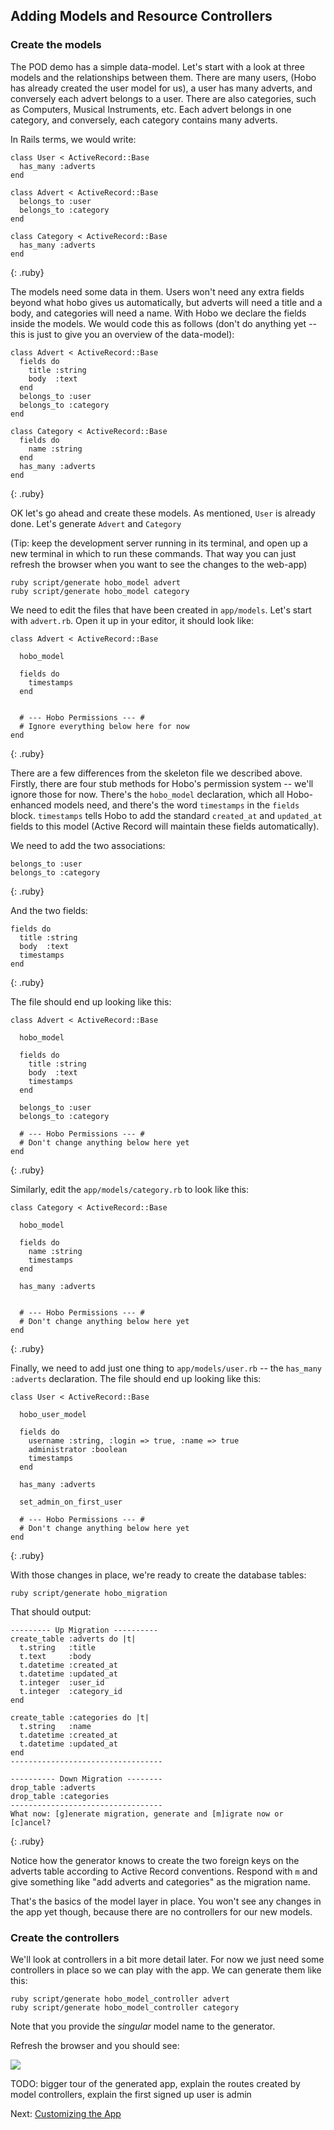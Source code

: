## Adding Models and Resource Controllers

### Create the models

The POD demo has a simple data-model. Let's start with a look at three models and the relationships between them. There are many users, (Hobo has already created the user model for us), a user has many adverts, and conversely each advert belongs to a user. There are also categories, such as Computers, Musical Instruments, etc. Each advert belongs in one category, and conversely, each category contains many adverts.

In Rails terms, we would write:

    class User < ActiveRecord::Base
      has_many :adverts
    end

    class Advert < ActiveRecord::Base
      belongs_to :user
      belongs_to :category
    end

    class Category < ActiveRecord::Base
      has_many :adverts
    end
{: .ruby}

The models need some data in them. Users won't need any extra fields beyond what hobo gives us automatically, but adverts will need a title and a body, and categories will need a name. With Hobo we declare the fields inside the models. We would code this as follows (don't do anything yet -- this is just to give you an overview of the data-model):

    class Advert < ActiveRecord::Base
      fields do
        title :string
        body  :text
      end
      belongs_to :user
      belongs_to :category
    end

    class Category < ActiveRecord::Base
      fields do
        name :string
      end
      has_many :adverts
    end
{: .ruby}

OK let's go ahead and create these models. As mentioned, `User` is already done. Let's generate `Advert` and `Category`

(Tip: keep the development server running in its terminal, and open up a new terminal in which to run these commands. That way you can just refresh the browser when you want to see the changes to the web-app)

    ruby script/generate hobo_model advert
    ruby script/generate hobo_model category

We need to edit the files that have been created in `app/models`. Let's start with `advert.rb`. Open it up in your editor, it should look like:

    class Advert < ActiveRecord::Base

      hobo_model

      fields do
        timestamps
      end


      # --- Hobo Permissions --- #
      # Ignore everything below here for now
    end
{: .ruby}
    
There are a few differences from the skeleton file we described above. Firstly, there are four stub methods for Hobo's permission system -- we'll ignore those for now. There's the `hobo_model` declaration, which all Hobo-enhanced models need, and there's the word `timestamps` in the `fields` block. `timestamps` tells Hobo to add the standard `created_at` and `updated_at` fields to this model (Active Record will maintain these fields automatically).

We need to add the two associations:

    belongs_to :user
    belongs_to :category
{: .ruby}

And the two fields:
    
    fields do
      title :string
      body  :text
      timestamps
    end
{: .ruby}
    
The file should end up looking like this:
    
    class Advert < ActiveRecord::Base

      hobo_model

      fields do
        title :string
        body  :text
        timestamps
      end

      belongs_to :user
      belongs_to :category

      # --- Hobo Permissions --- #
      # Don't change anything below here yet
    end
{: .ruby}

Similarly, edit the `app/models/category.rb` to look like this:

    class Category < ActiveRecord::Base

      hobo_model

      fields do
        name :string
        timestamps
      end

      has_many :adverts


      # --- Hobo Permissions --- #
      # Don't change anything below here yet
    end
{: .ruby}
    
Finally, we need to add just one thing to `app/models/user.rb` -- the `has_many :adverts` declaration. The file should end up looking like this:

    class User < ActiveRecord::Base

      hobo_user_model

      fields do
        username :string, :login => true, :name => true
        administrator :boolean
        timestamps
      end
  
      has_many :adverts

      set_admin_on_first_user

      # --- Hobo Permissions --- #
      # Don't change anything below here yet
    end
{: .ruby}
    
With those changes in place, we're ready to create the database tables:

    ruby script/generate hobo_migration
    
That should output:

    --------- Up Migration ----------
    create_table :adverts do |t|
      t.string   :title
      t.text     :body
      t.datetime :created_at
      t.datetime :updated_at
      t.integer  :user_id
      t.integer  :category_id
    end

    create_table :categories do |t|
      t.string   :name
      t.datetime :created_at
      t.datetime :updated_at
    end
    ----------------------------------

    ---------- Down Migration --------
    drop_table :adverts
    drop_table :categories
    ----------------------------------
    What now: [g]enerate migration, generate and [m]igrate now or [c]ancel?
{: .ruby}
    
Notice how the generator knows to create the two foreign keys on the adverts table according to Active Record conventions. Respond with `m` and give something like "add adverts and categories" as the migration name.

That's the basics of the model layer in place. You won't see any changes in the app yet though, because there are no controllers for our new models.

### Create the controllers

We'll look at controllers in a bit more detail later. For now we just need some controllers in place so we can play with the app. We can generate them like this:

    ruby script/generate hobo_model_controller advert
    ruby script/generate hobo_model_controller category
    
Note that you provide the *singular* model name to the generator.

Refresh the browser and you should see:

<img src="images/front-with-models.png">

TODO: bigger tour of the generated app, explain the routes created by model controllers, explain the first signed up user is admin

Next: [Customizing the App](3-customizing-the-app.html)